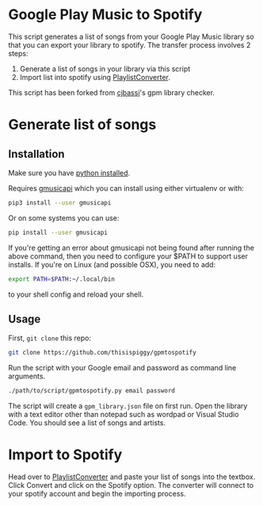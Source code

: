 # Google Play Music to Spotify

This script generates a list of songs from your Google Play Music library so that you can export your library to spotify. The transfer process involves 2 steps:

1. Generate a list of songs in your library via this script
2. Import list into spotify using [PlaylistConverter](http://www.playlist-converter.net/#/).

This script has been forked from [cjbassi](https://github.com/cjbassi/gpm-library-checker)'s gpm library checker.

# Generate list of songs

## Installation

Make sure you have [python installed](https://realpython.com/installing-python/).

Requires [gmusicapi](https://github.com/simon-weber/gmusicapi) which you can install using either virtualenv or with:

```sh
pip3 install --user gmusicapi
```

Or on some systems you can use:
```sh
pip install --user gmusicapi
```

If you're getting an error about gmusicapi not being found after running the above command, then you need to configure your $PATH to support user installs. If you're on Linux (and possible OSX), you need to add:

```sh
export PATH=$PATH:~/.local/bin
```

to your shell config and reload your shell.


## Usage

First, `git clone` this repo:

```sh
git clone https://github.com/thisispiggy/gpmtospotify
```

Run the script with your Google email and password as command line arguments.

```sh
./path/to/script/gpmtospotify.py email password
```

The script will create a `gpm_library.json` file on first run. Open the library with a text editor other than notepad such as wordpad or Visual Studio Code. You should see a list of songs and artists.

# Import to Spotify

Head over to [PlaylistConverter](http://www.playlist-converter.net/#/) and paste your list of songs into the textbox. Click Convert and click on the Spotify option. The converter will connect to your spotify account and begin the importing process.